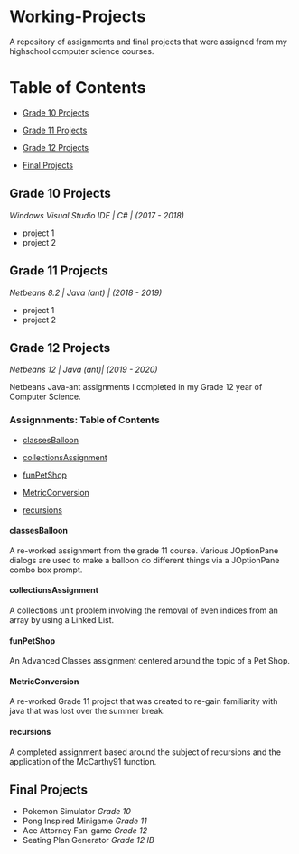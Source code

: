 # Working-Projects

A repository of assignments and final projects that were assigned from my highschool computer science courses.

# Table of Contents

* [Grade 10 Projects](https://github.com/ChelseaBahsler/Working-Projects/blob/master/README.md#grade-10-projects)

* [Grade 11 Projects](https://github.com/ChelseaBahsler/Working-Projects/blob/master/README.md#grade-11-projects)

* [Grade 12 Projects](https://github.com/ChelseaBahsler/Working-Projects/blob/master/README.md#grade-12-projects)

* [Final Projects](https://github.com/ChelseaBahsler/Working-Projects/blob/master/README.md#grade-12-ib-projects)

## Grade 10 Projects
*Windows Visual Studio IDE | C# | (2017 - 2018)*
* project 1
* project 2 

## Grade 11 Projects 
*Netbeans 8.2 | Java (ant) | (2018 - 2019)*
* project 1
* project 2 

## Grade 12 Projects
*Netbeans 12 | Java (ant)| (2019 - 2020)*

Netbeans Java-ant assignments I completed in my Grade 12 year of Computer Science.

### Assignnments: Table of Contents

*  [classesBalloon](link)

*  [collectionsAssignment](link)

*  [funPetShop](link)

*  [MetricConversion](link)

*  [recursions](link)

#### classesBalloon

A re-worked assignment from the grade 11 course.
Various JOptionPane dialogs are used to make a balloon do different things via a JOptionPane combo box prompt.

#### collectionsAssignment

A collections unit problem involving the removal of even indices from an array by using a Linked List.

#### funPetShop

An Advanced Classes assignment centered around the topic of a Pet Shop.

#### MetricConversion

A re-worked Grade 11 project that was created to re-gain familiarity with 
java that was lost over the summer break.  

#### recursions 

A completed assignment based around the subject of recursions and the 
application of the McCarthy91 function.


## Final Projects
* Pokemon Simulator *Grade 10* 
* Pong Inspired Minigame *Grade 11*
* Ace Attorney Fan-game *Grade 12*
* Seating Plan Generator *Grade 12 IB*
